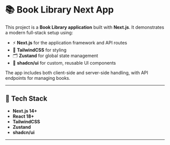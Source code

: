 # 📚 Book Library Next App

This project is a **Book Library application** built with **Next.js**.
It demonstrates a modern full-stack setup using:

* ⚡ **Next.js** for the application framework and API routes
* 🎨 **TailwindCSS** for styling
* 🗂 **Zustand** for global state management
* 🧩 **shadcn/ui** for custom, reusable UI components

The app includes both client-side and server-side handling, with API endpoints for managing books.

---

## 🔧 Tech Stack

* **Next.js 14+**
* **React 18+**
* **TailwindCSS**
* **Zustand**
* **shadcn/ui**

---
